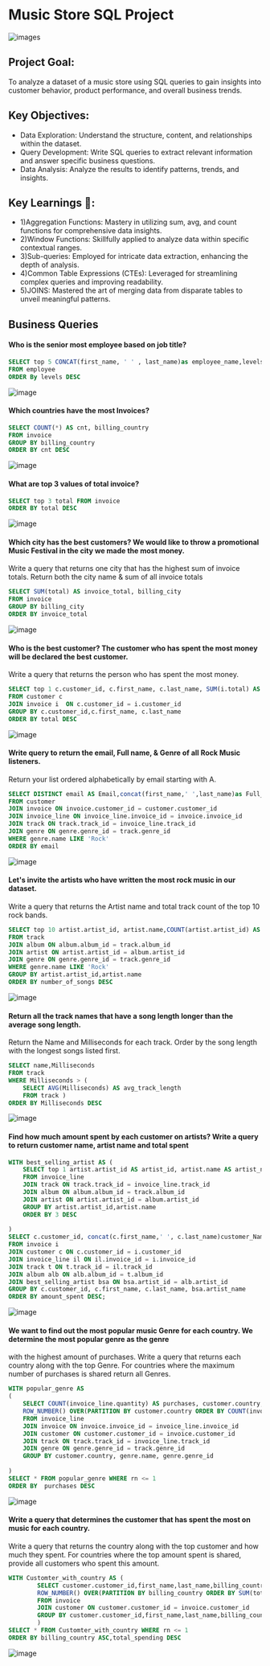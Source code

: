 # Music Store SQL Project 
![images](https://github.com/user-attachments/assets/48267df0-ab9d-4d06-83fe-31b59547c23a)

## Project Goal:
To analyze a dataset of a music store using SQL queries to gain insights into customer behavior, product performance, and overall business trends.

## Key Objectives:

- Data Exploration: Understand the structure, content, and relationships within the dataset.
- Query Development: Write SQL queries to extract relevant information and answer specific business questions.
- Data Analysis: Analyze the results to identify patterns, trends, and insights.

## Key Learnings 📝:

- 1)Aggregation Functions: Mastery in utilizing sum, avg, and count functions for comprehensive data insights.
- 2)Window Functions: Skillfully applied to analyze data within specific contextual ranges.
- 3)Sub-queries: Employed for intricate data extraction, enhancing the depth of analysis.
- 4)Common Table Expressions (CTEs): Leveraged for streamlining complex queries and improving readability.
- 5)JOINS: Mastered the art of merging data from disparate tables to unveil meaningful patterns.

## Business Queries

#### Who is the senior most employee based on job title?
```sql
SELECT top 5 CONCAT(first_name, ' ' , last_name)as employee_name,levels,title,reports_to
FROM employee
ORDER By levels DESC
```
![image](https://github.com/user-attachments/assets/c4eec697-4d43-4128-a5b5-f1785c96d8f0)

#### Which countries have the most Invoices? 
```sql
SELECT COUNT(*) AS cnt, billing_country 
FROM invoice
GROUP BY billing_country
ORDER BY cnt DESC
```
![image](https://github.com/user-attachments/assets/e03a7d3f-1098-48fa-9aa2-2807028022a9)

#### What are top 3 values of total invoice? 
```sql
SELECT top 3 total FROM invoice
ORDER BY total DESC
```
![image](https://github.com/user-attachments/assets/2535936e-8f92-4fde-bbed-f7042bd936f8)

#### Which city has the best customers? We would like to throw a promotional Music Festival in the city we made the most money. 
Write a query that returns one city that has the highest sum of invoice totals. 
Return both the city name & sum of all invoice totals
```sql
SELECT SUM(total) AS invoice_total, billing_city 
FROM invoice
GROUP BY billing_city
ORDER BY invoice_total
```
![image](https://github.com/user-attachments/assets/8e42ed34-2204-4031-9367-bf935e02960a)

#### Who is the best customer? The customer who has spent the most money will be declared the best customer. 
Write a query that returns the person who has spent the most money.
```sql
SELECT top 1 c.customer_id, c.first_name, c.last_name, SUM(i.total) AS total
FROM customer c 
JOIN invoice i  ON c.customer_id = i.customer_id
GROUP BY c.customer_id,c.first_name, c.last_name
ORDER BY total DESC
```
![image](https://github.com/user-attachments/assets/6ac4a8e9-453b-4ed6-9cee-39aa8b5b57c5)

#### Write query to return the email, Full name, & Genre of all Rock Music listeners. 
Return your list ordered alphabetically by email starting with A.

```sql
SELECT DISTINCT email AS Email,concat(first_name,' ',last_name)as Full_Name, genre.name AS Name
FROM customer
JOIN invoice ON invoice.customer_id = customer.customer_id
JOIN invoice_line ON invoice_line.invoice_id = invoice.invoice_id
JOIN track ON track.track_id = invoice_line.track_id
JOIN genre ON genre.genre_id = track.genre_id
WHERE genre.name LIKE 'Rock'
ORDER BY email
```
![image](https://github.com/user-attachments/assets/f2eaf83e-b36f-4477-b116-134ec53ef5c8)

#### Let's invite the artists who have written the most rock music in our dataset. 
Write a query that returns the Artist name and total track count of the top 10 rock bands.
```sql
SELECT top 10 artist.artist_id, artist.name,COUNT(artist.artist_id) AS number_of_songs
FROM track
JOIN album ON album.album_id = track.album_id
JOIN artist ON artist.artist_id = album.artist_id
JOIN genre ON genre.genre_id = track.genre_id
WHERE genre.name LIKE 'Rock'
GROUP BY artist.artist_id,artist.name
ORDER BY number_of_songs DESC
```
![image](https://github.com/user-attachments/assets/35e8325c-44e0-481d-a3a7-250e25e49820)

#### Return all the track names that have a song length longer than the average song length. 
Return the Name and Milliseconds for each track. Order by the song length with the longest songs listed first.
```sql
SELECT name,Milliseconds
FROM track
WHERE Milliseconds > (
	SELECT AVG(Milliseconds) AS avg_track_length
	FROM track )
ORDER BY Milliseconds DESC
```
![image](https://github.com/user-attachments/assets/c2891dfc-ae4d-477d-be28-ef7d9667e44f)

#### Find how much amount spent by each customer on artists? Write a query to return customer name, artist name and total spent
```sql
WITH best_selling_artist AS (
	SELECT top 1 artist.artist_id AS artist_id, artist.name AS artist_name, SUM(invoice_line.unit_price*invoice_line.quantity) AS total_sales
	FROM invoice_line
	JOIN track ON track.track_id = invoice_line.track_id
	JOIN album ON album.album_id = track.album_id
	JOIN artist ON artist.artist_id = album.artist_id
	GROUP BY artist.artist_id,artist.name
	ORDER BY 3 DESC
	
)
SELECT c.customer_id, concat(c.first_name,' ', c.last_name)customer_Name, bsa.artist_name, SUM(il.unit_price*il.quantity) AS amount_spent
FROM invoice i
JOIN customer c ON c.customer_id = i.customer_id
JOIN invoice_line il ON il.invoice_id = i.invoice_id
JOIN track t ON t.track_id = il.track_id
JOIN album alb ON alb.album_id = t.album_id
JOIN best_selling_artist bsa ON bsa.artist_id = alb.artist_id
GROUP BY c.customer_id, c.first_name, c.last_name, bsa.artist_name
ORDER BY amount_spent DESC;
```
![image](https://github.com/user-attachments/assets/b047c4de-0c4c-4986-8a3f-0ed0d6e41600)

####  We want to find out the most popular music Genre for each country. We determine the most popular genre as the genre 
with the highest amount of purchases. Write a query that returns each country along with the top Genre. For countries where 
the maximum number of purchases is shared return all Genres.

```sql
WITH popular_genre AS 
(
    SELECT COUNT(invoice_line.quantity) AS purchases, customer.country, genre.name, genre.genre_id, 
	ROW_NUMBER() OVER(PARTITION BY customer.country ORDER BY COUNT(invoice_line.quantity) DESC) AS rn 
    FROM invoice_line 
	JOIN invoice ON invoice.invoice_id = invoice_line.invoice_id
	JOIN customer ON customer.customer_id = invoice.customer_id
	JOIN track ON track.track_id = invoice_line.track_id
	JOIN genre ON genre.genre_id = track.genre_id
	GROUP BY customer.country, genre.name, genre.genre_id
	
)
SELECT * FROM popular_genre WHERE rn <= 1
ORDER BY  purchases DESC
```
![image](https://github.com/user-attachments/assets/38db0181-50cc-4258-b2d8-eb0da31efc65)

#### Write a query that determines the customer that has spent the most on music for each country. 
Write a query that returns the country along with the top customer and how much they spent. 
For countries where the top amount spent is shared, provide all customers who spent this amount.

```sql
WITH Customter_with_country AS (
		SELECT customer.customer_id,first_name,last_name,billing_country,SUM(total) AS total_spending,
	    ROW_NUMBER() OVER(PARTITION BY billing_country ORDER BY SUM(total) DESC) AS rn 
		FROM invoice
		JOIN customer ON customer.customer_id = invoice.customer_id
		GROUP BY customer.customer_id,first_name,last_name,billing_country
		)
SELECT * FROM Customter_with_country WHERE rn <= 1
ORDER BY billing_country ASC,total_spending DESC
```
![image](https://github.com/user-attachments/assets/82de4316-cfcb-4a58-bdff-5254a24bd778)







